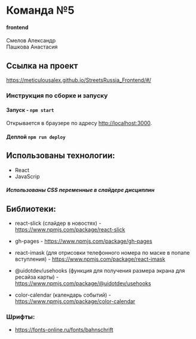 # Команда №5

#### frontend 

Смелов Александр\
Пашкова Анастасия

## Ссылка на проект

https://meticulousalex.github.io/StreetsRussia_Frontend/#/

### Инструкция по сборке и запуску

#### Запуск - `npm start`

Открывается в браузере по адресу [http://localhost:3000](http://localhost:3000).

#### Деплой `npm run deploy`

## Использованы технологии:

- React
- JavaScrip

##### Использованы CSS переменные в слайдере дисциплин

## Библиотеки:

- react-slick (слайдер в новостях) - https://www.npmjs.com/package/react-slick

- gh-pages - https://www.npmjs.com/package/gh-pages

- react-imask (для отрисовки телефонного номера по маске в попапе вступления) - https://www.npmjs.com/package/react-imask

- @uidotdev/usehooks (функция для получения размера экрана для ресайза карты) - https://www.npmjs.com/package/@uidotdev/usehooks

- color-calendar (календарь событий) - https://www.npmjs.com/package/color-calendar

### Шрифты:

 - https://fonts-online.ru/fonts/bahnschrift



